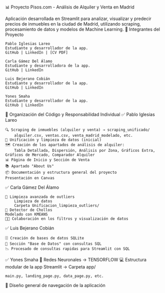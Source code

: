 📊 Proyecto Pisos.com - Análisis de Alquiler y Venta en Madrid

Aplicación desarrollada en Streamlit para analizar, visualizar y predecir precios de inmuebles en la ciudad de Madrid, utilizando scraping, procesamiento de datos y modelos de Machine Learning.
👥 Integrantes del Proyecto

    Pablo Iglesias Lareo
    Estudiante y desarrollador de la app.
    GitHub | LinkedIn | [CV PDF]

    Carla Gámez Del Álamo
    Estudiante y desarrolladora de la app.
    GitHub | LinkedIn

    Luis Bejerano Cobián
    Estudiante y desarrollador de la app.
    GitHub | LinkedIn

    Yones Smaha
    Estudiante y desarrollador de la app.
    GitHub | LinkedIn

📁 Organización del Código y Responsabilidad Individual
✅ Pablo Iglesias Lareo

    🔍 Scraping de inmuebles (alquiler y venta) → scraping_unificado/
        alquiler.csv, ventas.csv, venta_madrid_modelado, etc.
    🧹 Unificación y limpieza de datos (inicial)
    🗺️ Creación de los apartados de análisis de alquiler:
        Tabla Detallada, Dispersión, Análisis por Zona, Gráficos Extra, Gráficos de Mercado, Comparador Alquiler
    📊 Página de Inicio y Sección de Venta
    📚 Apartado "About Us"
    📦 Documentación y estructura general del proyecto
    Presentación en Canvas

✅ Carla Gámez Del Álamo

    🧹 Limpieza avanzada de outliers
        Limpieza de datos
        Carpeta Unificacion_limpieza_outliers/
    🔎 Detector de Chollos
    Modelado con KMEANS
    👩‍🔬 Colaboración en los filtros y visualización de datos

✅ Luis Bejerano Cobián

    🗄️ Creación de bases de datos SQLite
    📂 Sección "Base de Datos" con consultas SQL
    📉 Procesado de consultas rapidas para Streamlit con SQL

✅ Yones Smaha
🤖 Redes Neuronales → TENSORFLOW
💻 Estructura modular de la app Streamlit → Carpeta app/

    main.py, landing_page.py, data_page.py, etc.

📐 Diseño general de navegación de la aplicación